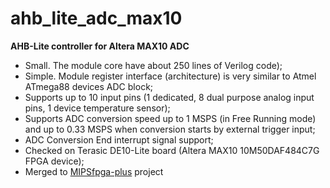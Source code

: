 # ahb_lite_adc_max10
**AHB-Lite controller for Altera MAX10 ADC**

- Small. The module core have about 250 lines of Verilog code);
- Simple. Module register interface (architecture) is very similar to Atmel ATmega88 devices ADC block;
- Supports up to 10 input pins (1 dedicated, 8 dual purpose analog input pins, 1 device temperature sensor);
- Supports ADC conversion speed up to 1 MSPS (in Free Running mode) and up to 0.33 MSPS when conversion starts by external trigger input;
- ADC Conversion End interrupt signal support;
- Checked on Terasic DE10-Lite board (Altera MAX10 10M50DAF484C7G FPGA device);
- Merged to [MIPSfpga-plus](https://github.com/MIPSfpga/mipsfpga-plus) project
